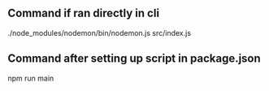 
## Command if ran directly in cli

./node_modules/nodemon/bin/nodemon.js src/index.js

## Command after setting up script in package.json

npm run main















































